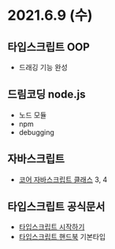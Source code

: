 # 2021.6.9 (수)

## 타입스크립트 OOP

- 드래깅 기능 완성

## 드림코딩 node.js

- 노드 모듈
- npm
- debugging

## 자바스크립트

- [코어 자바스크립트 클래스](https://ko.javascript.info/classes) 3, 4

## 타입스크립트 공식문서

- [타입스크립트 시작하기](https://typescript-kr.github.io/pages/tutorials/ts-for-the-new-programmer.html)
- [타입스크립트 핸드북](https://typescript-kr.github.io/pages/tutorials/ts-for-the-new-programmer.html) 기본타입
